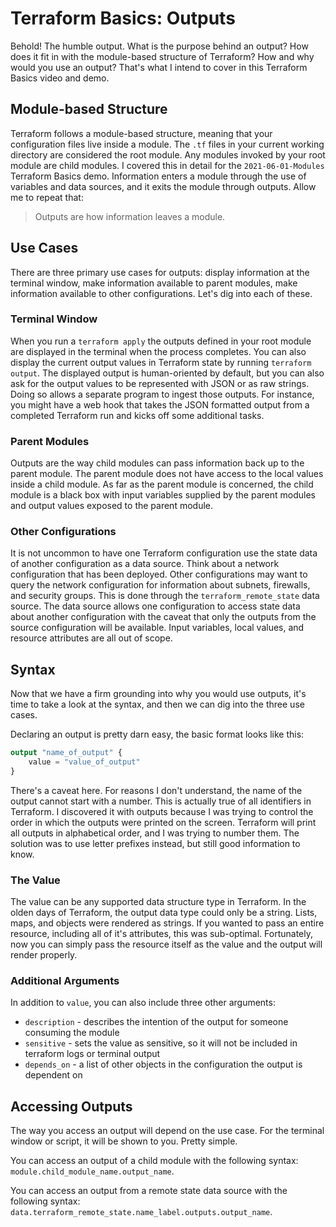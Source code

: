 # Terraform Basics: Outputs

Behold! The humble output. What is the purpose behind an output? How does it fit in with the module-based structure of Terraform? How and why would you use an output? That's what I intend to cover in this Terraform Basics video and demo.

## Module-based Structure

Terraform follows a module-based structure, meaning that your configuration files live inside a module. The `.tf` files in your current working directory are considered the root module. Any modules invoked by your root module are child modules. I covered this in detail for the `2021-06-01-Modules` Terraform Basics demo. Information enters a module through the use of variables and data sources, and it exits the module through outputs. Allow me to repeat that:

> Outputs are how information leaves a module.

## Use Cases

There are three primary use cases for outputs: display information at the terminal window, make information available to parent modules, make information available to other configurations. Let's dig into each of these.

### Terminal Window

When you run a `terraform apply` the outputs defined in your root module are displayed in the terminal when the process completes. You can also display the current output values in Terraform state by running `terraform output`. The displayed output is human-oriented by default, but you can also ask for the output values to be represented with JSON or as raw strings. Doing so allows a separate program to ingest those outputs. For instance, you might have a web hook that takes the JSON formatted output from a completed Terraform run and kicks off some additional tasks.

### Parent Modules

Outputs are the way child modules can pass information back up to the parent module. The parent module does not have access to the local values inside a child module. As far as the parent module is concerned, the child module is a black box with input variables supplied by the parent modules and output values exposed to the parent module.

### Other Configurations

It is not uncommon to have one Terraform configuration use the state data of another configuration as a data source. Think about a network configuration that has been deployed. Other configurations may want to query the network configuration for information about subnets, firewalls, and security groups. This is done through the `terraform_remote_state` data source. The data source allows one configuration to access state data about another configuration with the caveat that only the outputs from the source configuration will be available. Input variables, local values, and resource attributes are all out of scope.

## Syntax

Now that we have a firm grounding into why you would use outputs, it's time to take a look at the syntax, and then we can dig into the three use cases.

Declaring an output is pretty darn easy, the basic format looks like this:

```terraform
output "name_of_output" {
    value = "value_of_output"
}
```

There's a caveat here. For reasons I don't understand, the name of the output cannot start with a number. This is actually true of all identifiers in Terraform. I discovered it with outputs because I was trying to control the order in which the outputs were printed on the screen. Terraform will print all outputs in alphabetical order, and I was trying to number them. The solution was to use letter prefixes instead, but still good information to know.

### The Value

The value can be any supported data structure type in Terraform. In the olden days of Terraform, the output data type could only be a string. Lists, maps, and objects were rendered as strings. If you wanted to pass an entire resource, including all of it's attributes, this was sub-optimal. Fortunately, now you can simply pass the resource itself as the value and the output will render properly.

### Additional Arguments

In addition to `value`, you can also include three other arguments:

* `description` - describes the intention of the output for someone consuming the module
* `sensitive` - sets the value as sensitive, so it will not be included in terraform logs or terminal output
* `depends_on` - a list of other objects in the configuration the output is dependent on

## Accessing Outputs

The way you access an output will depend on the use case. For the terminal window or script, it will be shown to you. Pretty simple.

You can access an output of a child module with the following syntax: `module.child_module_name.output_name`.

You can access an output from a remote state data source with the following syntax: `data.terraform_remote_state.name_label.outputs.output_name`.
